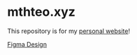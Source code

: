 # mthteo.xyz
This repository is for my [personal website](https://mthteo-xyz.vercel.app)! 

[Figma Design](https://www.figma.com/file/J2HPEf0hufz0n4zszWSWXD/Personal-Site%2FBlog?node-id=0%3A1&t=SiK8VFWjoaL3FXHI-1)